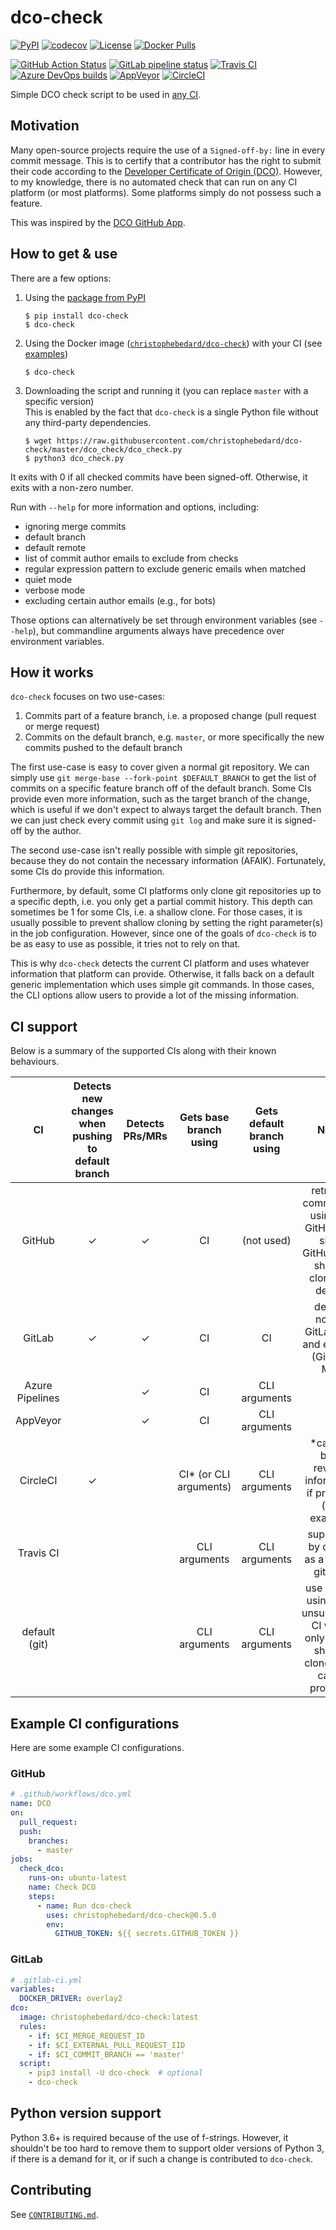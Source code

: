 # dco-check

[![PyPI](https://img.shields.io/pypi/v/dco-check)](https://pypi.org/project/dco-check/)
[![codecov](https://codecov.io/gh/christophebedard/dco-check/branch/master/graph/badge.svg)](https://codecov.io/gh/christophebedard/dco-check)
[![License](https://img.shields.io/github/license/christophebedard/dco-check)](https://github.com/christophebedard/dco-check/blob/master/LICENSE)
[![Docker Pulls](https://img.shields.io/docker/pulls/christophebedard/dco-check?logo=docker)](https://hub.docker.com/r/christophebedard/dco-check)

[![GitHub Action Status](https://img.shields.io/github/actions/workflow/status/christophebedard/dco-check/test.yml?label=CI&logo=github)](https://github.com/christophebedard/dco-check)
[![GitLab pipeline status](https://img.shields.io/gitlab/pipeline/christophebedard/dco-check?label=CI&logo=gitlab)](https://gitlab.com/christophebedard/dco-check/commits/master)
[![Travis CI](https://img.shields.io/travis/com/christophebedard/dco-check?label=CI&logo=travis)](https://travis-ci.com/github/christophebedard/dco-check)
[![Azure DevOps builds](https://img.shields.io/azure-devops/build/christophebedard/74e64a5d-0fe6-4759-bb97-eb77bb0d15af/1?label=CI&logo=azure%20pipelines)](https://dev.azure.com/christophebedard/dco-check/_build/latest?definitionId=1&branchName=master)
[![AppVeyor](https://img.shields.io/appveyor/build/christophebedard/dco-check?label=CI&logo=appveyor)](https://ci.appveyor.com/project/christophebedard/dco-check)
[![CircleCI](https://img.shields.io/circleci/build/github/christophebedard/dco-check?label=CI&logo=circle&logoColor=white)](https://circleci.com/gh/christophebedard/dco-check)

Simple DCO check script to be used in [any CI](#ci-support).

## Motivation

Many open-source projects require the use of a `Signed-off-by:` line in every commit message.
This is to certify that a contributor has the right to submit their code according to the [Developer Certificate of Origin (DCO)](https://developercertificate.org/).
However, to my knowledge, there is no automated check that can run on any CI platform (or most platforms).
Some platforms simply do not possess such a feature.

This was inspired by the [DCO GitHub App](https://github.com/apps/dco).

## How to get & use

There are a few options:

1. Using the [package from PyPI](https://pypi.org/project/dco-check/)
    ```shell
    $ pip install dco-check
    $ dco-check
    ```
1. Using the Docker image ([`christophebedard/dco-check`](https://hub.docker.com/r/christophebedard/dco-check)) with your CI (see [examples](#Example-CI-configurations))
    ```shell
    $ dco-check
    ```
1. Downloading the script and running it (you can replace `master` with a specific version)  
    This is enabled by the fact that `dco-check` is a single Python file without any third-party dependencies.
    ```shell
    $ wget https://raw.githubusercontent.com/christophebedard/dco-check/master/dco_check/dco_check.py
    $ python3 dco_check.py
    ```

It exits with 0 if all checked commits have been signed-off.
Otherwise, it exits with a non-zero number.

Run with `--help` for more information and options, including:

* ignoring merge commits
* default branch
* default remote
* list of commit author emails to exclude from checks
* regular expression pattern to exclude generic emails when matched 
* quiet mode
* verbose mode
* excluding certain author emails (e.g., for bots)

Those options can alternatively be set through environment variables (see `--help`), but commandline arguments always have precedence over environment variables.

## How it works

`dco-check` focuses on two use-cases:

1. Commits part of a feature branch, i.e. a proposed change (pull request or merge request)
1. Commits on the default branch, e.g. `master`, or more specifically the new commits pushed to the default branch

The first use-case is easy to cover given a normal git repository.
We can simply use `git merge-base --fork-point $DEFAULT_BRANCH` to get the list of commits on a specific feature branch off of the default branch.
Some CIs provide even more information, such as the target branch of the change, which is useful if we don't expect to always target the default branch.
Then we can just check every commit using `git log` and make sure it is signed-off by the author.

The second use-case isn't really possible with simple git repositories, because they do not contain the necessary information (AFAIK).
Fortunately, some CIs do provide this information.

Furthermore, by default, some CI platforms only clone git repositories up to a specific depth, i.e. you only get a partial commit history.
This depth can sometimes be 1 for some CIs, i.e. a shallow clone.
For those cases, it is usually possible to prevent shallow cloning by setting the right parameter(s) in the job configuration.
However, since one of the goals of `dco-check` is to be as easy to use as possible, it tries not to rely on that.

This is why `dco-check` detects the current CI platform and uses whatever information that platform can provide.
Otherwise, it falls back on a default generic implementation which uses simple git commands.
In those cases, the CLI options allow users to provide a lot of the missing information.

## CI support

Below is a summary of the supported CIs along with their known behaviours.

| CI | Detects new changes when pushing to default branch | Detects PRs/MRs | Gets base branch using | Gets default branch using | Notes |
|:--:|:--------------------------------------------------:|:---------------:|:----------------------:|:-------------------------:|:-----:|
|GitHub|✓|✓|CI|(not used)|retrieves commit data using the GitHub API, since GitHub does shallow clones by default|
|GitLab|✓|✓|CI|CI|detects normal GitLab MRs and external (GitHub) MRs|
|Azure Pipelines||✓|CI|CLI arguments||
|AppVeyor||✓|CI|CLI arguments||
|CircleCI|✓||CI\* (or CLI arguments)|CLI arguments|\*can use base revision information if provided (see example)|
|Travis CI|||CLI arguments|CLI arguments|supported by default as a normal git repo|
|default (git)|||CLI arguments|CLI arguments|use locally; using in an unsupported CI which only does a shallow clone might cause problems|

## Example CI configurations

Here are some example CI configurations.

### GitHub

```yaml
# .github/workflows/dco.yml
name: DCO
on:
  pull_request:
  push:
    branches:
      - master
jobs:
  check_dco:
    runs-on: ubuntu-latest
    name: Check DCO
    steps:
      - name: Run dco-check
        uses: christophebedard/dco-check@0.5.0
        env:
          GITHUB_TOKEN: ${{ secrets.GITHUB_TOKEN }}
```

### GitLab

```yaml
# .gitlab-ci.yml
variables:
  DOCKER_DRIVER: overlay2
dco:
  image: christophebedard/dco-check:latest
  rules:
    - if: $CI_MERGE_REQUEST_ID
    - if: $CI_EXTERNAL_PULL_REQUEST_IID
    - if: $CI_COMMIT_BRANCH == 'master'
  script:
    - pip3 install -U dco-check  # optional
    - dco-check
```

## Python version support

Python 3.6+ is required because of the use of f-strings.
However, it shouldn't be too hard to remove them to support older versions of Python 3, if there is a demand for it, or if such a change is contributed to `dco-check`.

## Contributing

See [`CONTRIBUTING.md`](./CONTRIBUTING.md).
